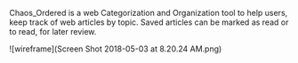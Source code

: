 
Chaos_Ordered is a web Categorization and Organization tool to help users, keep track of web articles by topic. Saved articles can be marked as read or to read, for later review.

![wireframe](Screen Shot 2018-05-03 at 8.20.24 AM.png)
